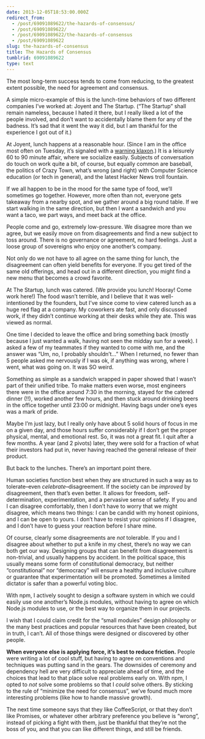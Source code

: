 ```yaml
---
date: 2013-12-05T18:53:00.000Z
redirect_from:
  - /post/69091089622/the-hazards-of-consensus/
  - /post/69091089622/
  - /post/69091089622/the-hazards-of-consensus
  - /post/69091089622
slug: the-hazards-of-consensus
title: The Hazards of Consensus
tumblrid: 69091089622
type: text
---
```

<p>The most long-term success tends to come from reducing, to the
greatest extent possible, the need for agreement and consensus.</p>

<p>A simple micro-example of this is the lunch-time behaviors of two
different companies I&rsquo;ve worked at: Joyent and The Startup.  (&ldquo;The
Startup&rdquo; shall remain nameless, because I hated it there, but I really
liked a lot of the people involved, and don&rsquo;t want to accidentally
blame them for any of the badness.  It&rsquo;s sad that it went the way it
did, but I am thankful for the experience I got out of it.)</p>

<p>At Joyent, lunch happens at a reasonable hour.  (Since I am in the
office most often on Tuesday, it&rsquo;s signaled with a <a href="http://localwiki.net/sf/Tuesday_Noon_Siren">warning klaxon</a>.)
It is a leisurely 60 to 90 minute affair, where we socialize easily.
Subjects of conversation do touch on work quite a bit, of course, but
equally common are baseball, the politics of Crazy Town, what&rsquo;s wrong
(and right) with Computer Science education (or tech in general), and
the latest Hacker News troll fountain.</p>

<p>If we all happen to be in the mood for the same type of food, we&rsquo;ll
sometimes go together.  However, more often than not, everyone gets
takeaway from a nearby spot, and we gather around a big round table.
If we start walking in the same direction, but then I want a sandwich
and you want a taco, we part ways, and meet back at the office.</p>

<p>People come and go, extremely low-pressure.  We disagree more than we
agree, but we easily move on from disagreements and find a new subject
to toss around.  There is no governance or agreement, no hard
feelings.  Just a loose group of sovereigns who enjoy one another&rsquo;s
company.</p>

<p>Not only do we not have to all agree on the same thing for lunch, the
disagreement can often yield benefits for everyone.  If you get tired
of the same old offerings, and head out in a different direction, you
might find a new menu that becomes a crowd favorite.</p>

<p>At The Startup, lunch was catered.  (We provide you lunch!  Hooray!
Come work here!)  The food wasn&rsquo;t terrible, and I believe that it was
well-intentioned by the founders, but I&rsquo;ve since come to view catered
lunch as a huge red flag at a company.  My coworkers ate fast, and only
discussed work, if they didn&rsquo;t continue working at their desks while
they ate.  This was viewed as normal.</p>

<p>One time I decided to leave the office and bring something back
(mostly because I just wanted a walk, having not seen the midday sun
for a week).  I asked a few of my teammates if they wanted to come
with me, and the answer was &ldquo;Um, no, I probably shouldn&rsquo;t&hellip;&rdquo;  When I
returned, no fewer than 5 people asked me nervously if I was ok, if
anything was wrong, where I went, what was going on.  It was SO weird.</p>

<p>Something as simple as a sandwich wrapped in paper showed that I
wasn&rsquo;t part of their unified tribe.  To make matters even worse, most
engineers there were in the office around 7:30 in the morning, stayed
for the catered dinner (!!), worked another few hours, and then stuck
around drinking beers in the office together until 23:00 or midnight.
Having bags under one&rsquo;s eyes was a mark of pride.</p>

<p>Maybe I&rsquo;m just lazy, but I really only have about 5 solid hours of
focus in me on a given day, and those hours suffer considerably if I
don&rsquo;t get the proper physical, mental, and emotional rest.  So, it was
not a great fit.  I quit after a few months.  A year (and 2 pivots)
later, they were sold for a fraction of what their investors had put
in, never having reached the general release of their product.</p>

<p>But back to the lunches.  There&rsquo;s an important point there.</p>

<p>Human societies function best when they are structured in such a way
as to tolerate&ndash;even <em>celebrate</em>&ndash;disagreement.  If the society can be
<em>improved</em> by disagreement, then that&rsquo;s even better.  It allows for
freedom, self-determination, experimentation, and a pervasive sense of
safety.  If you and I can disagree comfortably, then I don&rsquo;t have to
worry that we might disagree, which means two things: I can be candid
with my honest opinions, and I can be open to yours.  I don&rsquo;t have to
resist your opinions if I disagree, and I don&rsquo;t have to guess your
reaction before I share mine.</p>

<p>Of course, clearly some disagreements are <em>not</em> tolerable.  If you and
I disagree about whether to put a knife in my chest, there&rsquo;s no way we
can both get our way.  Designing groups that can benefit from
disagreement is non-trivial, and usually happens by accident.  In the
political space, this usually means some form of constitutional
democracy, but neither &ldquo;constitutional&rdquo; nor &ldquo;democracy&rdquo; will ensure a
healthy and inclusive culture or guarantee that experimentation will
be promoted.  Sometimes a limited dictator is safer than a powerful
voting bloc.</p>

<p>With npm, I actively sought to design a software system in which we
could easily use one another&rsquo;s Node.js modules, without having to
agree on which Node.js modules to use, or the best way to organize
them in our projects.</p>

<p>I wish that I could claim credit for the &ldquo;small modules&rdquo; design
philosophy or the many best practices and popular resources that have
been created, but in truth, I can&rsquo;t.  All of those things were
designed or discovered by other people.</p>

<p><strong>When everyone else is applying force, it&rsquo;s best to reduce
friction.</strong>  People were writing a lot of cool stuff, but having to
agree on conventions and techniques was putting sand in the gears.
The downsides of ceremony and dependency hell are very difficult to
appreciate ahead of time, and the choices that lead to that place
solve real problems early on.  With npm, I opted to <em>not</em> solve some
problems so that I <em>could</em> solve others.  By sticking to the rule of
&ldquo;minimize the need for consensus&rdquo;, we&rsquo;ve found much more interesting
problems (like how to handle massive growth).</p>

<p>The next time someone says that they like CoffeeScript, or that they
don&rsquo;t like Promises, or whatever other arbitrary preference you
believe is &ldquo;wrong&rdquo;, instead of picking a fight with them, just be
thankful that they&rsquo;re not the boss of you, and that you can like
different things, and still be friends.</p>
